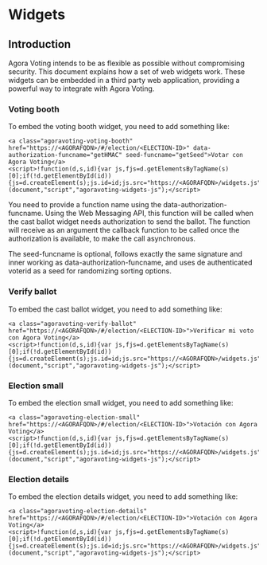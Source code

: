 # Widgets

## Introduction

Agora Voting intends to be as flexible as possible without compromising
security. This document explains how a set of web widgets work. These widgets
can be embedded in a third party web application, providing a powerful way to
integrate with Agora Voting.

### Voting booth

To embed the voting booth widget, you need to add something like:

    <a class="agoravoting-voting-booth" href="https://<AGORAFQDN>/#/election/<ELECTION-ID>" data-authorization-funcname="getHMAC" seed-funcname="getSeed">Votar con Agora Voting</a>
    <script>!function(d,s,id){var js,fjs=d.getElementsByTagName(s)[0];if(!d.getElementById(id)){js=d.createElement(s);js.id=id;js.src="https://<AGORAFQDN>/widgets.js";fjs.parentNode.insertBefore(js,fjs);}}(document,"script","agoravoting-widgets-js");</script>

You need to provide a function name using the data-authorization-funcname. Using the Web Messaging API, this function will be called when the cast ballot widget needs authorization to send the ballot. The function will receive as an argument the callback function to be called once the authorization is available, to make the call asynchronous.

The seed-funcname is optional, follows exactly the same signature and inner working as data-authorization-funcname, and uses de authenticated voterid as a seed for randomizing sorting options.

### Verify ballot

To embed the cast ballot widget, you need to add something like:

    <a class="agoravoting-verify-ballot" href="https://<AGORAFQDN>/#/election/<ELECTION-ID>">Verificar mi voto con Agora Voting</a>
    <script>!function(d,s,id){var js,fjs=d.getElementsByTagName(s)[0];if(!d.getElementById(id)){js=d.createElement(s);js.id=id;js.src="https://<AGORAFQDN>/widgets.js";fjs.parentNode.insertBefore(js,fjs);}}(document,"script","agoravoting-widgets-js");</script>

### Election small

To embed the election small widget, you need to add something like:

    <a class="agoravoting-election-small" href="https://<AGORAFQDN>/#/election/<ELECTION-ID>">Votación con Agora Voting</a>
    <script>!function(d,s,id){var js,fjs=d.getElementsByTagName(s)[0];if(!d.getElementById(id)){js=d.createElement(s);js.id=id;js.src="https://<AGORAFQDN>/widgets.js";fjs.parentNode.insertBefore(js,fjs);}}(document,"script","agoravoting-widgets-js");</script>

### Election details

To embed the election details widget, you need to add something like:

    <a class="agoravoting-election-details" href="https://<AGORAFQDN>/#/election/<ELECTION-ID>">Votación con Agora Voting</a>
    <script>!function(d,s,id){var js,fjs=d.getElementsByTagName(s)[0];if(!d.getElementById(id)){js=d.createElement(s);js.id=id;js.src="https://<AGORAFQDN>/widgets.js";fjs.parentNode.insertBefore(js,fjs);}}(document,"script","agoravoting-widgets-js");</script>
